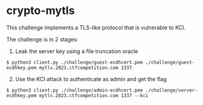 # crypto-mytls

This challenge implements a TLS-like protocol that is vulnerable to KCI.

The challenge is in 2 stages:

1) Leak the server key using a file truncation oracle

```
$ python3 client.py ./challenge/guest-ecdhcert.pem ./challenge/guest-ecdhkey.pem mytls.2023.ctfcompetition.com 1337
```

2) Use the KCI attack to authenticate as admin and get the flag

```
$ python3 client.py ./challenge/admin-ecdhcert.pem ./challenge/server-ecdhkey.pem mytls.2023.ctfcompetition.com 1337 --kci
```
